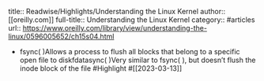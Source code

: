 title:: Readwise/Highlights/Understanding the Linux Kernel
author:: [[oreilly.com]]
full-title:: Understanding the Linux Kernel
category:: #articles
url:: https://www.oreilly.com/library/view/understanding-the-linux/0596005652/ch15s04.html

- fsync( )Allows a process to flush all blocks that belong to a
            specific open file to diskfdatasync( )Very similar to fsync( ),
            but doesn’t flush the inode block of the file #Highlight #[[2023-03-13]]